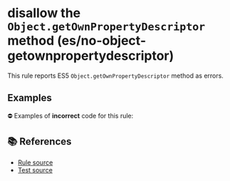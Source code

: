 # disallow the `Object.getOwnPropertyDescriptor` method (es/no-object-getownpropertydescriptor)

This rule reports ES5 `Object.getOwnPropertyDescriptor` method as errors.

## Examples

⛔ Examples of **incorrect** code for this rule:

<eslint-playground type="bad" code="/*eslint es/no-object-getownpropertydescriptor: error */
var descriptors = Object.getOwnPropertyDescriptor(obj)
" />

## 📚 References

- [Rule source](https://github.com/mysticatea/eslint-plugin-es/blob/v3.0.1/lib/rules/no-object-getownpropertydescriptor.js)
- [Test source](https://github.com/mysticatea/eslint-plugin-es/blob/v3.0.1/tests/lib/rules/no-object-getownpropertydescriptor.js)
